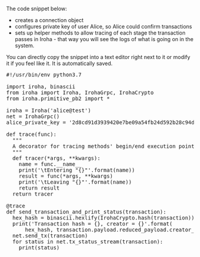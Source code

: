 The code snippet below:
* creates a connection object
* configures private key of user Alice, so Alice could confirm transactions
* sets up helper methods to allow tracing of each stage the transaction passes in Iroha - that way you will see the logs of what is going on in the system. 

You can directly copy the snippet into a text editor right next to it or modify it if you feel like it. 
It is automatically saved.

<pre class="file" data-filename="client.py" data-target="replace">
#!/usr/bin/env python3.7

import iroha, binascii
from iroha import Iroha, IrohaGrpc, IrohaCrypto
from iroha.primitive_pb2 import *

iroha = Iroha('alice@test')
net = IrohaGrpc()
alice_private_key = '2d8cd91d3939420e7be09a54fb24d592b28c94de712cc7b2344d14b5471d889a'

def trace(func):
  """
  A decorator for tracing methods' begin/end execution points
  """
  def tracer(*args, **kwargs):
    name = func.__name__
    print('\tEntering "{}"'.format(name))
    result = func(*args, **kwargs)
    print('\tLeaving "{}"'.format(name))
    return result
  return tracer

@trace
def send_transaction_and_print_status(transaction):
  hex_hash = binascii.hexlify(IrohaCrypto.hash(transaction))
  print('Transaction hash = {}, creator = {}'.format(
      hex_hash, transaction.payload.reduced_payload.creator_account_id))
  net.send_tx(transaction)
  for status in net.tx_status_stream(transaction):
    print(status)
</pre>
